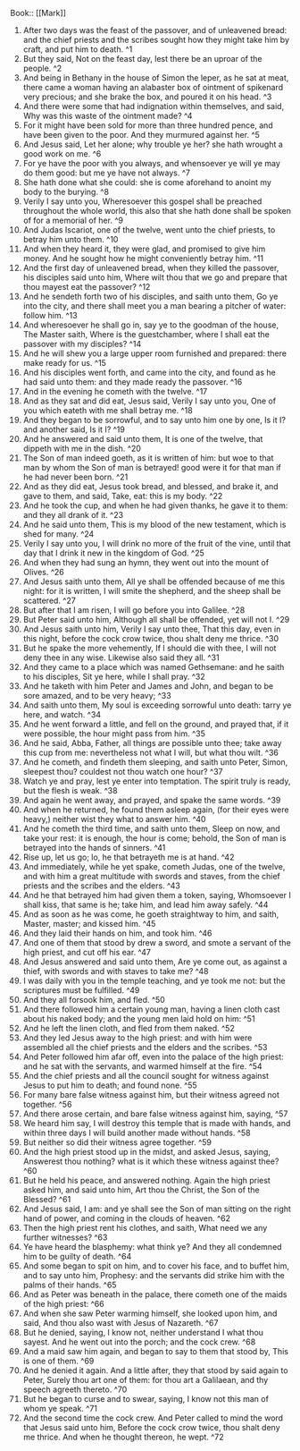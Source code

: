  Book:: [[Mark]]
 1. After two days was the feast of the passover, and of unleavened bread: and the chief priests and the scribes sought how they might take him by craft, and put him to death. ^1
 2. But they said, Not on the feast day, lest there be an uproar of the people. ^2
 3. And being in Bethany in the house of Simon the leper, as he sat at meat, there came a woman having an alabaster box of ointment of spikenard very precious; and she brake the box, and poured it on his head. ^3
 4. And there were some that had indignation within themselves, and said, Why was this waste of the ointment made? ^4
 5. For it might have been sold for more than three hundred pence, and have been given to the poor. And they murmured against her. ^5
 6. And Jesus said, Let her alone; why trouble ye her? she hath wrought a good work on me. ^6
 7. For ye have the poor with you always, and whensoever ye will ye may do them good: but me ye have not always. ^7
 8. She hath done what she could: she is come aforehand to anoint my body to the burying. ^8
 9. Verily I say unto you, Wheresoever this gospel shall be preached throughout the whole world, this also that she hath done shall be spoken of for a memorial of her. ^9
 10. And Judas Iscariot, one of the twelve, went unto the chief priests, to betray him unto them. ^10
 11. And when they heard it, they were glad, and promised to give him money. And he sought how he might conveniently betray him. ^11
 12. And the first day of unleavened bread, when they killed the passover, his disciples said unto him, Where wilt thou that we go and prepare that thou mayest eat the passover? ^12
 13. And he sendeth forth two of his disciples, and saith unto them, Go ye into the city, and there shall meet you a man bearing a pitcher of water: follow him. ^13
 14. And wheresoever he shall go in, say ye to the goodman of the house, The Master saith, Where is the guestchamber, where I shall eat the passover with my disciples? ^14
 15. And he will shew you a large upper room furnished and prepared: there make ready for us. ^15
 16. And his disciples went forth, and came into the city, and found as he had said unto them: and they made ready the passover. ^16
 17. And in the evening he cometh with the twelve. ^17
 18. And as they sat and did eat, Jesus said, Verily I say unto you, One of you which eateth with me shall betray me. ^18
 19. And they began to be sorrowful, and to say unto him one by one, Is it I? and another said, Is it I? ^19
 20. And he answered and said unto them, It is one of the twelve, that dippeth with me in the dish. ^20
 21. The Son of man indeed goeth, as it is written of him: but woe to that man by whom the Son of man is betrayed! good were it for that man if he had never been born. ^21
 22. And as they did eat, Jesus took bread, and blessed, and brake it, and gave to them, and said, Take, eat: this is my body. ^22
 23. And he took the cup, and when he had given thanks, he gave it to them: and they all drank of it. ^23
 24. And he said unto them, This is my blood of the new testament, which is shed for many. ^24
 25. Verily I say unto you, I will drink no more of the fruit of the vine, until that day that I drink it new in the kingdom of God. ^25
 26. And when they had sung an hymn, they went out into the mount of Olives. ^26
 27. And Jesus saith unto them, All ye shall be offended because of me this night: for it is written, I will smite the shepherd, and the sheep shall be scattered. ^27
 28. But after that I am risen, I will go before you into Galilee. ^28
 29. But Peter said unto him, Although all shall be offended, yet will not I. ^29
 30. And Jesus saith unto him, Verily I say unto thee, That this day, even in this night, before the cock crow twice, thou shalt deny me thrice. ^30
 31. But he spake the more vehemently, If I should die with thee, I will not deny thee in any wise. Likewise also said they all. ^31
 32. And they came to a place which was named Gethsemane: and he saith to his disciples, Sit ye here, while I shall pray. ^32
 33. And he taketh with him Peter and James and John, and began to be sore amazed, and to be very heavy; ^33
 34. And saith unto them, My soul is exceeding sorrowful unto death: tarry ye here, and watch. ^34
 35. And he went forward a little, and fell on the ground, and prayed that, if it were possible, the hour might pass from him. ^35
 36. And he said, Abba, Father, all things are possible unto thee; take away this cup from me: nevertheless not what I will, but what thou wilt. ^36
 37. And he cometh, and findeth them sleeping, and saith unto Peter, Simon, sleepest thou? couldest not thou watch one hour? ^37
 38. Watch ye and pray, lest ye enter into temptation. The spirit truly is ready, but the flesh is weak. ^38
 39. And again he went away, and prayed, and spake the same words. ^39
 40. And when he returned, he found them asleep again, (for their eyes were heavy,) neither wist they what to answer him. ^40
 41. And he cometh the third time, and saith unto them, Sleep on now, and take your rest: it is enough, the hour is come; behold, the Son of man is betrayed into the hands of sinners. ^41
 42. Rise up, let us go; lo, he that betrayeth me is at hand. ^42
 43. And immediately, while he yet spake, cometh Judas, one of the twelve, and with him a great multitude with swords and staves, from the chief priests and the scribes and the elders. ^43
 44. And he that betrayed him had given them a token, saying, Whomsoever I shall kiss, that same is he; take him, and lead him away safely. ^44
 45. And as soon as he was come, he goeth straightway to him, and saith, Master, master; and kissed him. ^45
 46. And they laid their hands on him, and took him. ^46
 47. And one of them that stood by drew a sword, and smote a servant of the high priest, and cut off his ear. ^47
 48. And Jesus answered and said unto them, Are ye come out, as against a thief, with swords and with staves to take me? ^48
 49. I was daily with you in the temple teaching, and ye took me not: but the scriptures must be fulfilled. ^49
 50. And they all forsook him, and fled. ^50
 51. And there followed him a certain young man, having a linen cloth cast about his naked body; and the young men laid hold on him: ^51
 52. And he left the linen cloth, and fled from them naked. ^52
 53. And they led Jesus away to the high priest: and with him were assembled all the chief priests and the elders and the scribes. ^53
 54. And Peter followed him afar off, even into the palace of the high priest: and he sat with the servants, and warmed himself at the fire. ^54
 55. And the chief priests and all the council sought for witness against Jesus to put him to death; and found none. ^55
 56. For many bare false witness against him, but their witness agreed not together. ^56
 57. And there arose certain, and bare false witness against him, saying, ^57
 58. We heard him say, I will destroy this temple that is made with hands, and within three days I will build another made without hands. ^58
 59. But neither so did their witness agree together. ^59
 60. And the high priest stood up in the midst, and asked Jesus, saying, Answerest thou nothing? what is it which these witness against thee? ^60
 61. But he held his peace, and answered nothing. Again the high priest asked him, and said unto him, Art thou the Christ, the Son of the Blessed? ^61
 62. And Jesus said, I am: and ye shall see the Son of man sitting on the right hand of power, and coming in the clouds of heaven. ^62
 63. Then the high priest rent his clothes, and saith, What need we any further witnesses? ^63
 64. Ye have heard the blasphemy: what think ye? And they all condemned him to be guilty of death. ^64
 65. And some began to spit on him, and to cover his face, and to buffet him, and to say unto him, Prophesy: and the servants did strike him with the palms of their hands. ^65
 66. And as Peter was beneath in the palace, there cometh one of the maids of the high priest: ^66
 67. And when she saw Peter warming himself, she looked upon him, and said, And thou also wast with Jesus of Nazareth. ^67
 68. But he denied, saying, I know not, neither understand I what thou sayest. And he went out into the porch; and the cock crew. ^68
 69. And a maid saw him again, and began to say to them that stood by, This is one of them. ^69
 70. And he denied it again. And a little after, they that stood by said again to Peter, Surely thou art one of them: for thou art a Galilaean, and thy speech agreeth thereto. ^70
 71. But he began to curse and to swear, saying, I know not this man of whom ye speak. ^71
 72. And the second time the cock crew. And Peter called to mind the word that Jesus said unto him, Before the cock crow twice, thou shalt deny me thrice. And when he thought thereon, he wept. ^72
